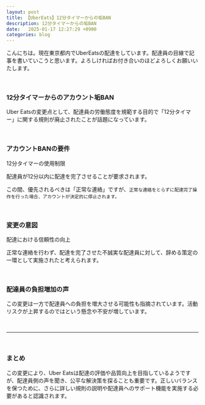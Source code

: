 ```yaml
---
layout: post
title: 【UberEats】12分タイマーからの垢BAN
description: 12分タイマーからの垢BAN
date:   2025-01-17 12:27:29 +0900
categories: blog
---
```

こんにちは。現在東京都内でUberEatsの配達をしています。配達員の目線で記事を書いていこうと思います。よろしければお付き合いのほどよろしくお願いいたします。

<br>

### 12分タイマーからのアカウント垢BAN

Uber Eatsの変更点として、配達員の労働態度を規範する目的で「12分タイマー」に関する規則が廃止されたことが話題になっています。

<br>

### アカウントBANの要件

12分タイマーの使用制限

配達員が12分以内に配達を完了させることが要求されます。

この間、優先されるべきは「正常な連絡」ですが、`正常な連絡をとらずに配達完了操作を行った場合、アカウントが決定的に停止されます。`

<br>

### 変更の意図

配達における信頼性の向上

正常な連絡を行わず、配達を完了させた不誠実な配達員に対して、辞める策定の一環として実施されたと考えられます。

<br>

### 配達員の負担増加の声

この変更は一方で配達員への負担を増大させる可能性も指摘されています。活動リスクが上昇するのではという懸念や不安が増しています。

<br>

---

<br>

### まとめ

この変更により、Uber Eatsは配達の評価や品質向上を目指しているようですが、配達員側の声を聞き、公平な解決策を探ることも重要です。正しいバランスを保つために、さらに詳しい規則の説明や配達員へのサポート機能を実施する必要があると認識されます。